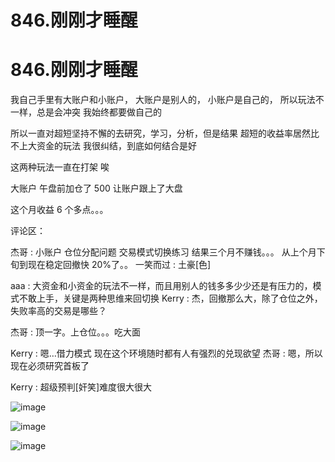 # 846.刚刚才睡醒

# 846.刚刚才睡醒

我自己手里有大账户和小账户， 大账户是别人的， 小账户是自己的， 所以玩法不一样，总是会冲突 我始终都要做自己的

所以一直对超短坚持不懈的去研究，学习，分析，但是结果 超短的收益率居然比不上大资金的玩法 我很纠结，到底如何结合是好

这两种玩法一直在打架 唉

大账户 午盘前加仓了 500 让账户跟上了大盘

这个月收益 6 个多点。。。

评论区：

杰哥 : 小账户 仓位分配问题 交易模式切换练习 结果三个月不赚钱。。。 从上个月下旬到现在稳定回撤快 20%了。。 一笑而过 : 土豪[色]

aaa : 大资金和小资金的玩法不一样，而且用别人的钱多多少少还是有压力的，模式不敢上手，关键是两种思维来回切换 Kerry : 杰，回撤那么大，除了仓位之外，失败率高的交易是哪些？

杰哥 : 顶一字。上仓位。。。吃大面

Kerry : 嗯…借力模式 现在这个环境随时都有人有强烈的兑现欲望 杰哥 : 嗯，所以现在必须研究首板了

Kerry : 超级预判[奸笑]难度很大很大

![image](img/Image_316.png)

![image](img/Image_317.png)

![image](img/Image_318.png)